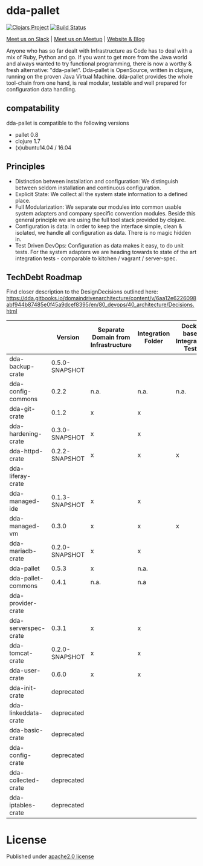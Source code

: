 # dda-pallet
[![Clojars Project](https://img.shields.io/clojars/v/dda/dda-pallet.svg)](https://clojars.org/dda/dda-pallet)
[![Build Status](https://travis-ci.org/DomainDrivenArchitecture/dda-pallet.svg?branch=master)](https://travis-ci.org/DomainDrivenArchitecture/dda-pallet)

[Meet us on Slack](http://clojurians.herokuapp.com/) | [Meet us on Meetup](https://www.meetup.com/de-DE/preview/dda-pallet-DevOps-Hacking-with-Clojure) | [Website & Blog](https://domaindrivenarchitecture.org)

Anyone who has so far dealt with Infrastructure as Code has to deal with a mix of Ruby, Python and go. If you want to get more from the Java world and always wanted to try functional programming, there is now a worthy & fresh alternative: "dda-pallet". Dda-pallet is OpenSource, written in clojure, running on the proven Java Virtual Machine.
dda-pallet provides the whole tool-chain from one hand, is real modular, testable and well prepared for configuration data handling.

## compatability
dda-pallet is compatible to the following versions
 * pallet 0.8
 * clojure 1.7
 * (x)ubuntu14.04 / 16.04

## Principles
 * Distinction between installation and configuration: We distinguish between seldom installation and continuous configuration.
 * Explicit State: We collect all the system state information to a defined place.
 * Full Modularization: We separate our modules into common usable system adapters and company specific convention modules. Beside this general principle we are using the full tool stack provided by clojure.
 * Configuration is data: In order to keep the interface simple, clean & isolated, we handle all configuration as data. There is no magic hidden in.
 * Test Driven DevOps: Configuration as data makes it easy, to do unit tests. For the system adapters we are heading towards to state of the art integration tests - comparable to kitchen / vagrant / server-spec.

## TechDebt Roadmap

Find closer description to the DesignDecisions outlined here: https://dda.gitbooks.io/domaindrivenarchitecture/content/v/6aa12e6226098abf944b87485e0f45a9dcef8395/en/80_devops/40_architecture/Decisions.html

| | Version | Separate Domain from Infrastructure | Integration Folder | Docker based Integration Tests | Unit Tests for Domain | Boundaries | Input / Output Spec | Short Package | Composition over API | Group-based Configuration | Use dda-pallet aws/existing | Use app layer | DDD ns layout | CI | fat-folder |
| --- | --- |  --- | --- | --- | --- | --- |--- | --- | --- | --- | --- | --- | --- | --- | --- |
| dda-backup-crate | 0.5.0-SNAPSHOT |  |  |  | | x |  |  | |  |  |  |  | x |  |
| dda-config-commons| 0.2.2 | n.a. | n.a. | n.a. |  | x | x | x | n.a | n.a | n.a. | n.a. | n.a. | x |  |
| dda-git-crate   | 0.1.2 | x | x |  | x | x | x | x | x | x | x | x | x | x |  |
| dda-hardening-crate| 0.3.0-SNAPSHOT | x | x |  |  | x | x | x | x | x | x |  | x | x |  |
| dda-httpd-crate| 0.2.2-SNAPSHOT | x | x | x |  | x | x | x | x | x | x | x | x | x |  |
| dda-liferay-crate|  |  |  |  |  |  |  |  |  |  |  |  |  |  |  |  |
| dda-managed-ide| 0.1.3-SNAPSHOT | x | x |  | x | x |  | x | x | x |  |  |  |  |  |
| dda-managed-vm      | 0.3.0 | x | x | x |  | x | x | x | x | x | x | x | x | x |  |
| dda-mariadb-crate   | 0.2.0-SNAPSHOT | x | x |  |  | x | x | x | x | x | x | x | x | x |  |
| dda-pallet          | 0.5.3 | x | n.a. |  | x |  | x |  | x | x | x | x | x | x |  |
| dda-pallet-commons  | 0.4.1 | n.a. | n.a |  |  |  |  | x |  | n.a. | n.a | n.a. | n.a. | x |  |
| dda-provider-crate  |  |  |  |  |  |  |  |  |  |  |  |  |  |  |  |  |
| dda-serverspec-crate| 0.3.1 | x | x |   | x | x | x | x | x | x | x | x | x | x | x |
| dda-tomcat-crate| 0.2.0-SNAPSHOT | x | x |  | x  | x | x | x | x | x | x | x | x | x |  |
| dda-user-crate| 0.6.0 | x | x |  | x | x | x | x | x | x | x | x | x | x |  |
| dda-init-crate| deprecated |  |  |  | |  |  |  | ||  |  |  |  |  |
| dda-linkeddata-crate| deprecated |  |  |  | |  |  |  || |  |  |  |  |  |
| dda-basic-crate | deprecated |  |  |  | |  |  |  | ||  |  |  |  |  |
| dda-config-crate| deprecated |  |  |  |  |  |  |  |  |  |  |  |  |  |  |
| dda-collected-crate| deprecated |  |  |  | |  |  |  |  |  |  |  |  |  |  |
| dda-iptables-crate| deprecated |  |  |  |  |  |  | x |  |  |  |  |  |  |  |

# License
Published under [apache2.0 license](LICENSE.md)
